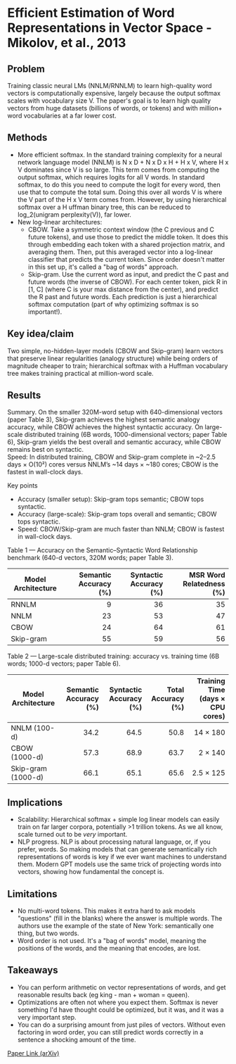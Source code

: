 # Efficient Estimation of Word Representations in Vector Space - Mikolov, et al., 2013

## Problem
Training classic neural LMs (NNLM/RNNLM) to learn high-quality word vectors is computationally expensive, largely because the output softmax scales with vocabulary size V. The paper's goal is to learn high quality vectors from huge datasets (billions of words, or tokens) and with million+ word vocabularies at a far lower cost.

## Methods
 - More efficient softmax. In the standard training complexity for a neural network language model (NNLM) is N x D + N x D x H + H x V, where H x V dominates since V is so large. This term comes from computing the output softmax, which requires logits for all V words. In standard softmax, to do this you need to compute the logit for every word, then use that to compute the total sum. Doing this over all words V is where the V part of the H x V term comes from. However, by using hierarchical softmax over a H    uffman binary tree, this can be reduced to log_2(unigram perplexity(V)), far lower.
 - New log-linear architectures:
    - CBOW. Take a symmetric context window (the C previous and C future tokens), and use those to predict the middle token. It does this through embedding each token with a shared projection matrix, and averaging them. Then, put this averaged vector into a log-linear classifier that predicts the current token. Since order doesn't matter in this set up, it's called a "bag of words" approach.
    - Skip-gram. Use the current word as input, and predict the C past and future words (the inverse of CBOW). For each center token, pick R in [1, C] (where C is your max distance from the center), and predict the R past and future words. Each prediction is just a hierarchical softmax computation (part of why optimizing softmax is so important!).

## Key idea/claim
Two simple, no-hidden-layer models (CBOW and Skip-gram) learn vectors that preserve linear regularities (analogy structure) while being orders of magnitude cheaper to train; hierarchical softmax with a Huffman vocabulary tree makes training practical at million-word scale.

## Results

Summary. On the smaller 320M-word setup with 640-dimensional vectors (paper Table 3), Skip-gram achieves the highest semantic analogy accuracy, while CBOW achieves the highest syntactic accuracy. On large-scale distributed training (6B words, 1000-dimensional vectors; paper Table 6), Skip-gram yields the best overall and semantic accuracy, while CBOW remains best on syntactic.  
Speed: In distributed training, CBOW and Skip-gram complete in ~2–2.5 days × O(10²) cores versus NNLM’s ~14 days × ~180 cores; CBOW is the fastest in wall-clock days.

Key points
- Accuracy (smaller setup): Skip-gram tops semantic; CBOW tops syntactic.  
- Accuracy (large-scale): Skip-gram tops overall and semantic; CBOW tops syntactic.  
- Speed: CBOW/Skip-gram are much faster than NNLM; CBOW is fastest in wall-clock days.

Table 1 — Accuracy on the Semantic–Syntactic Word Relationship benchmark (640-d vectors, 320M words; paper Table 3).

| Model Architecture | Semantic Accuracy (%) | Syntactic Accuracy (%) | MSR Word Relatedness (%) |
|---|---:|---:|---:|
| RNNLM            | 9   | 36  | 35 |
| NNLM             | 23  | 53  | 47 |
| CBOW             | 24  | 64 | 61 |
| Skip-gram        | 55 | 59  | 56 |

Table 2 — Large-scale distributed training: accuracy vs. training time (6B words; 1000-d vectors; paper Table 6).

| Model Architecture      | Semantic Accuracy (%) | Syntactic Accuracy (%) | Total Accuracy (%) | Training Time (days × CPU cores) |
|---|---:|---:|---:|---:|
| NNLM (100-d)           | 34.2 | 64.5 | 50.8 | 14 × 180 |
| CBOW (1000-d)          | 57.3 | 68.9 | 63.7 | 2 × 140 |
| Skip-gram (1000-d)     | 66.1 | 65.1 | 65.6 | 2.5 × 125 |


## Implications
 - Scalability: Hierarchical softmax + simple log linear models can easily train on far larger corpora, potentially >1 trillion tokens. As we all know, scale turned out to be *very* important.
 - NLP progress. NLP is about processing natural language, or, if you prefer, words. So making models that can generate semantically rich representations of words is key if we ever want machines to understand them. Modern GPT models use the same trick of projecting words into vectors, showing how fundamental the concept is.

## Limitations
 - No multi-word tokens. This makes it extra hard to ask models "questions" (fill in the blanks) where the answer is multiple words. The authors use the example of the state of New York: semantically one thing, but two words.
 - Word order is not used. It's a "bag of words" model, meaning the positions of the words, and the meaning that encodes, are lost.

## Takeaways
 - You can perform arithmetic on vector representations of words, and get reasonable results back (eg king - man + woman = queen).
 - Optimizations are often not where you expect them. Softmax is never something I'd have thought could be optimized, but it was, and it was a very important step.
 - You can do a surprising amount from just piles of vectors. Without even factoring in word order, you can still predict words correctly in a sentence a shocking amount of the time.

 [Paper Link (arXiv)](https://arxiv.org/pdf/1301.3781)
